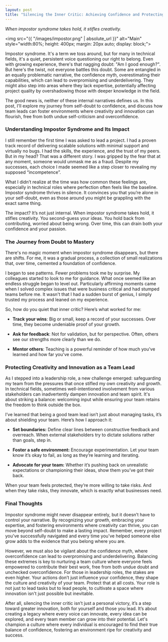 ```yaml
---
layout: post  
title: "Silencing the Inner Critic: Achieving Confidence and Protecting Innovation"
---
```

_When impostor syndrome takes hold, it stifles creativity._

<img src="{{ "/images/impostor.png" | absolute_url }}" alt="Main" style="width:80%; height: 400px; margin: 20px auto; display: block;">

Impostor syndrome. It's a term we toss around, but for many in technical fields, it's a quiet, persistent voice questioning our right to belong. Even with growing experience, there's that nagging doubt: "Am I good enough?". But here's the twist, not everyone battles this doubt. Some are entangled in an equally problematic narrative, the confidence myth, overestimating their capabilities, which can lead to overpromising and underdelivering. They might also step into areas where they lack expertise, potentially affecting project quality by overshadowing those with deeper knowledge in the field.

The good news is, neither of these internal narratives defines us. In this post, I'll explore my journey from self-doubt to confidence, and discuss how team leads can foster environments where creativity and innovation can flourish, free from both undue self-criticism and overconfidence.

### Understanding Impostor Syndrome and Its Impact
I still remember the first time I was asked to lead a project. I had a proven track record of delivering scalable solutions with minimal support and virtually no bugs. I had the skills, the experience, and the trust of my peers. But in my head? That was a different story. I was gripped by the fear that at any moment, someone would unmask me as a fraud. Despite my successes, each choice I made seemed like a step closer to revealing my supposed “incompetence”.

What I didn’t realize at the time was how common these feelings are, especially in technical roles where perfection often feels like the baseline. Impostor syndrome thrives in silence. It convinces you that you’re alone in your self-doubt, even as those around you might be grappling with the exact same thing.

The impact? It’s not just internal. When impostor syndrome takes hold, it stifles creativity. You second-guess your ideas. You hold back from contributing, worried about being wrong. Over time, this can drain both your confidence and your passion.

### The Journey from Doubt to Mastery
There's no magic moment when impostor syndrome disappears, but there are shifts. For me, it was a gradual process, a collection of small realizations that, over time, cemented a foundation of confidence. 

I began to see patterns. Fewer problems took me by surprise. My colleagues started to look to me for guidance. What once seemed like an endless struggle began to level out. Particularly affirming moments came when I solved complex issues that were business critical and had stumped teams before me. It wasn't that I had a sudden burst of genius, I simply trusted my process and leaned on my experience.

So, how do you quiet that inner critic? Here’s what worked for me:

*   **Track your wins**: Big or small, keep a record of your successes. Over time, they become undeniable proof of your growth.
    
*   **Ask for feedback**: Not for validation, but for perspective. Often, others see our strengths more clearly than we do.
    
*   **Mentor others**: Teaching is a powerful reminder of how much you've learned and how far you've come.
    

### Protecting Creativity and Innovation as a Team Lead
As I stepped into a leadership role, a new challenge emerged: safeguarding my team from the pressures that once stifled my own creativity and growth. In technical fields, sometimes well-intentioned involvement from various stakeholders can inadvertently dampen innovation and team spirit. It's about striking a balance: welcoming input while ensuring your team retains the freedom to think outside the box.

I’ve learned that being a good team lead isn’t just about managing tasks, it’s about shielding your team. Here’s how I approach it:

*   **Set boundaries:** Define clear lines between constructive feedback and overreach. When external stakeholders try to dictate solutions rather than goals, step in.
    
*   **Foster a safe environment:** Encourage experimentation. Let your team know it’s okay to fail, as long as they’re learning and iterating.
    
*   **Advocate for your team:** Whether it’s pushing back on unrealistic expectations or championing their ideas, show them you’ve got their back.
    

When your team feels protected, they’re more willing to take risks. And when they take risks, they innovate, which is exactly what businesses need.

### Final Thoughts
Impostor syndrome might never disappear entirely, but it doesn’t have to control your narrative. By recognizing your growth, embracing your expertise, and fostering environments where creativity can thrive, you can move beyond self-doubt to make a lasting impact. Remember, every project you've successfully navigated and every time you've helped someone else grow adds to the evidence that you belong where you are.

However, we must also be vigilant about the confidence myth, where overconfidence can lead to overpromising and underdelivering. Balancing these extremes is key to nurturing a team culture where everyone feels empowered to contribute their best work, free from both undue doubt and unchecked overconfidence. For those in leadership roles, the stakes are even higher. Your actions don’t just influence your confidence, they shape the culture and creativity of your team. Protect that at all costs. Your role is not just to lead tasks but to lead people, to cultivate a space where innovation isn't just possible but inevitable.

After all, silencing the inner critic isn’t just a personal victory, it’s a step toward greater innovation, both for yourself and those you lead. It’s about creating a legacy where every voice can innovate, every idea can be explored, and every team member can grow into their potential. Let's champion a culture where every individual is encouraged to find their true balance of confidence, fostering an environment ripe for creativity and success.
